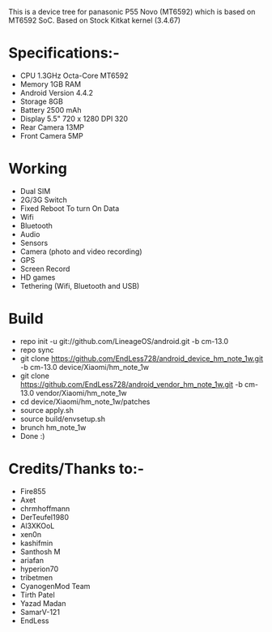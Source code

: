 This is a device tree for panasonic P55 Novo (MT6592) which is based on MT6592 SoC.
Based on Stock Kitkat kernel (3.4.67)


# Specifications:-
   * CPU	1.3GHz Octa-Core MT6592
   * Memory	1GB RAM
   * Android Version 4.4.2 
   * Storage	8GB
   * Battery	2500 mAh
   * Display	5.5" 720 x 1280 DPI 320
   * Rear Camera	13MP
   * Front Camera	5MP


# Working
  * Dual SIM
  * 2G/3G Switch
  * Fixed Reboot To turn On Data
  * Wifi
  * Bluetooth
  * Audio
  * Sensors
  * Camera (photo and video recording)
  * GPS
  * Screen Record
  * HD games
  * Tethering (Wifi, Bluetooth and USB)



# Build

  * repo init -u git://github.com/LineageOS/android.git -b cm-13.0
  * repo sync
  * git clone https://github.com/EndLess728/android_device_hm_note_1w.git -b cm-13.0 device/Xiaomi/hm_note_1w
  * git clone https://github.com/EndLess728/android_vendor_hm_note_1w.git -b cm-13.0 vendor/Xiaomi/hm_note_1w
  * cd device/Xiaomi/hm_note_1w/patches
  * source apply.sh 
  * source build/envsetup.sh
  * brunch hm_note_1w
  * Done :)
  
  # Credits/Thanks to:-
  * Fire855 
  * Axet
  * chrmhoffmann
  * DerTeufel1980
  * Al3XKOoL
  * xen0n
  * kashifmin
  * Santhosh M
  * ariafan
  * hyperion70
  * tribetmen
  * CyanogenMod Team
  * Tirth Patel
  * Yazad Madan 
  * SamarV-121
  * EndLess

